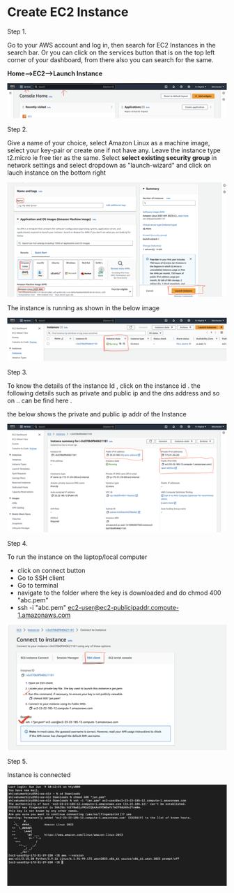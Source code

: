 # Create EC2 Instance

Step 1. 

Go to your AWS account and log in, then search for EC2 Instances in the search bar. Or you can click on the services button that is on the top left corner of your dashboard, from there also you can search for the same.


**Home-->EC2-->Launch Instance**

![EC2instance](https://github.com/shiva-kumar-biru/aws_cloud/blob/main/projects/ec2-instance-management/docs/ec2_01.png)

Step 2.

Give a name of your choice, select Amazon Linux as a machine image, select your key-pair or create one if not have any. Leave the instance type t2.micro ie free tier as the same. Select **select existing security group** in network settings and select dropdown as "launch-wizard" and click on lauch instance on the bottom right

![EC2_instance_steps](https://github.com/shiva-kumar-biru/aws_cloud/blob/main/projects/ec2-instance-management/docs/ec2_02.png)

The instance is running as shown in the below image

![running_instance](https://github.com/shiva-kumar-biru/aws_cloud/blob/main/projects/ec2-instance-management/docs/ec2_03.png)


Step 3.

To know the details of the instance Id , click on the instance id . the following details such as private and public ip and the dns address and so on .. can be find here . 

the below shows the private and public ip addr of the Instance 

![info_about_instance](https://github.com/shiva-kumar-biru/aws_cloud/blob/main/projects/ec2-instance-management/docs/ec2_04.png)


Step 4. 

To run the instance on the laptop/local computer

- click on connect button
- Go to SSH client
- Go to terminal 
- navigate to the folder where the key is downloaded and do chmod 400 "abc.pem"
- ssh -i "abc.pem" ec2-user@ec2-publicipaddr.compute-1.amazonaws.com

![Run](https://github.com/shiva-kumar-biru/aws_cloud/blob/main/projects/ec2-instance-management/docs/ec2_05.png)


Step 5.

Instance is connected 

![Connected](https://github.com/shiva-kumar-biru/aws_cloud/blob/main/projects/ec2-instance-management/docs/ec2_06.png)


